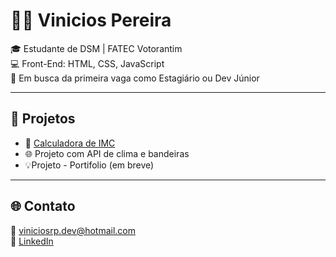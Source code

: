 # 👨‍💻 Vinicios Pereira

🎓 Estudante de DSM | FATEC Votorantim  
💻 Front-End: HTML, CSS, JavaScript  
🚀 Em busca da primeira vaga como Estagiário ou Dev Júnior

---

## 📌 Projetos

- 🔢 [Calculadora de IMC](https://github.com/ViniciosPereira-dev/calculadora-imc)
- 🌐 Projeto com API de clima e bandeiras
- 💡Projeto - Portifolio (em breve)

---

## 🌐 Contato

📧 viniciosrp.dev@hotmail.com  
🔗 [LinkedIn](https://www.linkedin.com/in/vinicios-rosa-182360351)
